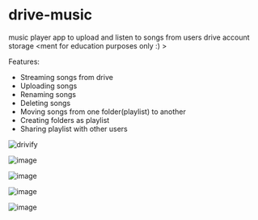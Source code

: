 # drive-music
music player app to upload and listen to songs from users drive account storage <ment for education purposes only :) >


Features:
 * Streaming songs from drive 
 * Uploading songs
 * Renaming songs
 * Deleting songs
 * Moving songs from one folder(playlist) to another
 * Creating folders as playlist
 * Sharing playlist with other users


![drivify](https://user-images.githubusercontent.com/68454569/176250987-7a8984be-8b99-429e-94f0-a83e4ae88d74.png)

![image](https://user-images.githubusercontent.com/68454569/176252371-aae21b85-8500-4cf2-82e2-7186f4ee917e.png)

 ![image](https://user-images.githubusercontent.com/68454569/176252903-dcb0a89c-9aa7-44f3-9826-328b798cbd53.png)

![image](https://user-images.githubusercontent.com/68454569/176253124-b77897be-9868-4ffb-9fb6-171f5fad9d5f.png)

 ![image](https://user-images.githubusercontent.com/68454569/176252610-510d2ae2-5ecf-4aac-87a5-48174efd3fa3.png)

 
